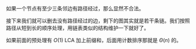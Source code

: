 如果一个节点有至少三条邻边有路径经过，那么显然不合法。

接下来我们就可以删去没有路径经过的边，剩下的图其实就是若干条链。我们按照路径从短到长的顺序处理，用链表类似的结构维护一下就好了。

如果前面的预处理有 $O(1)$ LCA 加上前缀和，后面用计数排序那就是 $\Theta(n)$ 的。

